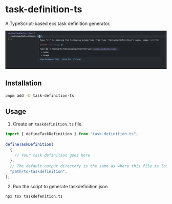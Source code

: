 # task-definition-ts

A TypeScript-based ecs task definition generator.

![alt text](image.png)

## Installation

```bash
pnpm add -D task-definition-ts
```

## Usage

1. Create an `taskdefinition.ts` file.

```typescript
import { defineTaskDefinition } from "task-definition-ts";

defineTaskDefinition(
  {
    // Your task definition goes here
  },
  // The default output directory is the same as where this file is located
  "path/to/taskdefinition",
);
```

2. Run the script to generate taskdefinition.json

```bash
npx tsx taskdefenition.ts
```
